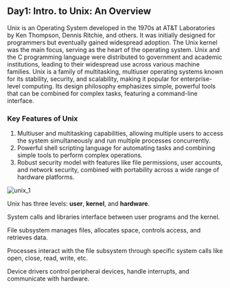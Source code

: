 ## Day1: Intro. to Unix: An Overview

Unix is an Operating System developed in the 1970s at AT&T Laboratories by Ken Thompson, Dennis Ritchie, and others. It was initially designed for programmers but eventually gained widespread adoption. The Unix kernel was the main focus, serving as the heart of the operating system. Unix and the C programming language were distributed to government and academic institutions, leading to their widespread use across various machine families. Unix is a family of multitasking, multiuser operating systems known for its stability, security, and scalability, making it popular for enterprise-level computing. Its design philosophy emphasizes simple, powerful tools that can be combined for complex tasks, featuring a command-line interface.

### Key Features of Unix

1. Multiuser and multitasking capabilities, allowing multiple users to access the system simultaneously and run multiple processes concurrently.
2. Powerful shell scripting language for automating tasks and combining simple tools to perform complex operations.
3. Robust security model with features like file permissions, user accounts, and network security, combined with portability across a wide range of hardware platforms.


![unix_1](https://github.com/FaakhirIqbal/linux-commands-shell-scripting/assets/12996201/b237e786-d12b-4c42-ac13-b1b47553b2b5)


Unix has three levels: **user**, **kernel**, and **hardware**.

System calls and libraries interface between user programs and the kernel.

File subsystem manages files, allocates space, controls access, and retrieves data.

Processes interact with the file subsystem through specific system calls like open, close, read, write, etc.

Device drivers control peripheral devices, handle interrupts, and communicate with hardware.
